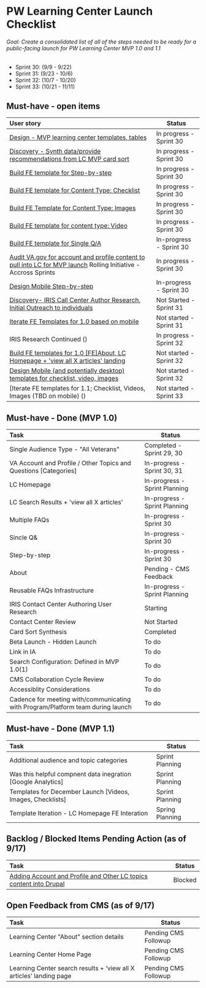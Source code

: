 # PW Learning Center Launch Checklist

###### Goal: Create a consolidated list of all of the steps needed to be ready for a public-facing launch for PW Learning Center MVP 1.0 and 1.1
- Sprint 30: (9/9 - 9/22)
- Sprint 31: (9/23 - 10/6)
- Sprint 32: (10/7 - 10/20)
- Sprint 33: (10/21 - 11/11) 

## Must-have - open items
| User story     | Status 
| :----------- | ----------- |
| [Design - MVP learning center templates, tables](https://github.com/department-of-veterans-affairs/va.gov-team/issues/11499) | In progress - Sprint 30 |
| [Discovery - Synth data/provide recommendations from LC MVP card sort](https://github.com/department-of-veterans-affairs/va.gov-team/issues/11072) | In progress - Sprint 30 |
| [Build FE template for Step-by-step](https://github.com/department-of-veterans-affairs/va.gov-team/issues/13135) | In progress - Sprint 30 |
| [Build FE template for Content Type: Checklist](https://github.com/department-of-veterans-affairs/va.gov-team/issues/13497) | In progress - Sprint 30 |
| [Build FE Template for Content Type: Images](https://github.com/department-of-veterans-affairs/va.gov-team/issues/13499) | In progress - Sprint 30 |
| [Build FE template for content type: Video](https://github.com/department-of-veterans-affairs/va.gov-team/issues/13498) | In progress - Sprint 30 |
| [Build FE template for Single Q/A](https://github.com/department-of-veterans-affairs/va.gov-team/issues/13133) | In-progress - Sprint 30 | 
| [Audit VA.gov for account and profile content to pull into LC for MVP launch](https://github.com/department-of-veterans-affairs/va.gov-team/issues/12892) Rolling Initiative - Accross Sprints | In progress - Sprint 30 |
| [Design Mobile Step-by-step](https://github.com/department-of-veterans-affairs/va.gov-team/issues/13134) | In-progress - Sprint 30 | 
| [Discovery- IRIS Call Center Author Research, Initial Outreach to individuals](https://github.com/department-of-veterans-affairs/va.gov-team/issues/13332) | Not Started - Sprint 31 |
| [Iterate FE Templates for 1.0 based on mobile](link?) | Not started - Sprint 31 | 
| IRIS Research Continued () |In progress - Sprint 32 | 
| [Build FE templates for 1.0 [FE]About, LC Homepage + 'view all X articles' landing]() | Not started - Sprint 32 |
| [Design Mobile (and potentially desktop) templates for checklist, video, images]() | Not started - Sprint 32 |
| [Iterate FE templates for 1.1; Checklist, Videos, Images (TBD on mobile) () | Not started - Sprint 33 |


## Must-have - Done (MVP 1.0)
| Task     | Status |
| :----------- | ----------- |
| Single Audience Type - "All Veterans" | Completed - Sprint 29, 30 |
| VA Account and Profile / Other Topics and Questions [Categories] | In-progress - Sprint 30, 31 |
| LC Homepage | In-progress - Sprint Planning |
| LC Search Results + 'view all X articles' | In-progress - Sprint Planning |
| Multiple FAQs  | In-progress - Sprint 30 |
| Sincle Q& | In-progress - Sprint 30 |
| Step-by-step| In-progress - Sprint 30 |
| About   | Pending - CMS Feedback |
| Reusable FAQs Infrastructure  | In-progress - Sprint Planning |
| IRIS Contact Center Authoring User Research | Starting |
| Contact Center Review   | Not Started |
| Card Sort Synthesis   | Completed |
| Beta Launch - Hidden Launch | To do |
| Link in IA | To do |
| Search Configuration: Defined in MVP 1.0(1) | To do |
| CMS Collaboration Cycle Review | To do |
| Accessiblity Considerations | To do |
| Cadence for meeting with/communicating with Program/Platform team during launch | To do |


## Must-have - Done (MVP 1.1)
| Task     | Status |
| :----------- | ----------- |
| Additional audience and topic categories | Sprint Planning |
| Was this helpful compnent data inegration [Google Analytics] | Sprint Planning |
| Templates for December Launch [Videos, Images, Checklists] | Sprint Planning |
| Template Iteration - LC Homepage FE Interation | Spring Planning |


## Backlog / Blocked Items Pending Action (as of 9/17)
| Task     | Status |
| :----------- | ----------- |
| [Adding Account and Profile and Other LC topics content into Drupal ](https://github.com/department-of-veterans-affairs/va.gov-team/issues/13410) | Blocked |



## Open Feedback from CMS (as of 9/17)
| Task     | Status |
| :----------- | ----------- |
| Learning Center "About" section details | Pending CMS Followup |
| Learning Center Home Page | Pending CMS Followup  |
| Learning Center search results  +  ‘view all X articles’ landing page | Pending CMS Followup |




